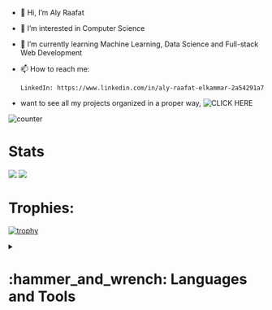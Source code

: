 - 👋 Hi, I’m Aly Raafat
- 👀 I’m interested in Computer Science
- 🌱 I’m currently learning Machine Learning, Data Science and Full-stack Web Development
- 📫 How to reach me:
      
      LinkedIn: https://www.linkedin.com/in/aly-raafat-elkammar-2a54291a7
- want to see all my projects organized in a proper way, ![CLICK HERE](https://github.com/alyraafat/All-Projects.git)
  
 <!--    
![](https://media2.giphy.com/media/qgQUggAC3Pfv687qPC/giphy.gif?cid=790b761150efd444869bc0293845e29c319fc88347f2fc74&rid=giphy.gif&ct=g)
-->
![counter](https://envxjdw32qq8oyz.m.pipedream.net)

# Stats

![](https://github.com/alyraafat/github-stats/blob/master/generated/overview.svg)
![](https://github.com/alyraafat/github-stats/blob/master/generated/languages.svg)

# Trophies:

[![trophy](https://github-profile-trophy.vercel.app/?username=alyraafat&theme=onedark)](https://github.com/ryo-ma/github-profile-trophy)

<details>
      <summary><h1>:hammer_and_wrench: Languages and Tools</h1></summary>
<br>
<div>
  <img src="https://github.com/devicons/devicon/blob/master/icons/java/java-original-wordmark.svg" title="Java" alt="Java" width="100" height="100"/>&nbsp;
  <img src="https://github.com/devicons/devicon/blob/master/icons/react/react-original-wordmark.svg" title="React" alt="React" width="100" height="100"/>&nbsp;
  <img src="https://github.com/devicons/devicon/blob/master/icons/materialui/materialui-original.svg" title="Material UI" alt="Material UI" width="100" height="100"/>&nbsp;
  <img src="https://github.com/devicons/devicon/blob/master/icons/flutter/flutter-original.svg" title="Flutter" alt="Flutter" width="100" height="100"/>&nbsp;
  <img src="https://github.com/devicons/devicon/blob/master/icons/redux/redux-original.svg" title="Redux" alt="Redux " width="100" height="100"/>&nbsp;
  <img src="https://github.com/devicons/devicon/blob/master/icons/css3/css3-plain-wordmark.svg"  title="CSS3" alt="CSS" width="100" height="100"/>&nbsp;
  <img src="https://github.com/devicons/devicon/blob/master/icons/html5/html5-original.svg" title="HTML5" alt="HTML" width="100" height="100"/>&nbsp;
  <img src="https://github.com/devicons/devicon/blob/master/icons/javascript/javascript-original.svg" title="JavaScript" alt="JavaScript" width="100" height="100"/>&nbsp;
  <img src="https://github.com/devicons/devicon/blob/master/icons/firebase/firebase-plain-wordmark.svg" title="Firebase" alt="Firebase" width="100" height="100"/>&nbsp;
  <img src="https://github.com/devicons/devicon/blob/master/icons/mysql/mysql-original-wordmark.svg" title="MySQL"  alt="MySQL" width="100" height="100"/>&nbsp;
  <img src="https://github.com/devicons/devicon/blob/master/icons/nodejs/nodejs-original-wordmark.svg" title="NodeJS" alt="NodeJS" width="100" height="100"/>&nbsp;
  <img src="https://github.com/devicons/devicon/blob/master/icons/git/git-original-wordmark.svg" title="Git" **alt="Git" width="100" height="100"/>&nbsp;
  <img src="https://github.com/devicons/devicon/blob/master/icons/tensorflow/tensorflow-original.svg" title="Tensorflow" **alt="Tensorflow" width="100" height="100"/>&nbsp; \
  <img src="https://github.com/devicons/devicon/blob/master/icons/pytorch/pytorch-original.svg" title="Pytorch" **alt="Pytorch" width="100" height="100"/>&nbsp;
  <img src="https://github.com/devicons/devicon/blob/master/icons/csharp/csharp-original.svg" title="C#" **alt="C#" width="100" height="100"/>&nbsp;
  <img src="https://github.com/devicons/devicon/blob/master/icons/postgresql/postgresql-original.svg" title="PostgreSql" **alt="PostgreSql" width="100" height="100"/>&nbsp;
  <img src="https://github.com/devicons/devicon/blob/master/icons/bootstrap/bootstrap-original.svg" title="Bootstrap" **alt="Bootstrap" width="100" height="100"/>&nbsp;
  <img src="https://github.com/devicons/devicon/blob/master/icons/haskell/haskell-original.svg" title="Haskell" **alt="Haskell" width="100" height="100"/>&nbsp;
  <img src="https://github.com/devicons/devicon/blob/master/icons/express/express-original-wordmark.svg" title="Expressjs" **alt="Expressjs" width="100" height="100"/>&nbsp;
  <img src="https://github.com/devicons/devicon/blob/master/icons/python/python-original.svg" title="Python" **alt="Python" width="100" height="100"/>&nbsp;
  <img src="https://github.com/devicons/devicon/blob/master/icons/dart/dart-original.svg" title="Dart" **alt="Dart" width="100" height="100"/>&nbsp;
  <img src="https://github.com/devicons/devicon/blob/master/icons/c/c-original.svg" title="C" **alt="C" width="100" height="100"/>&nbsp;
  <img src="https://github.com/devicons/devicon/blob/master/icons/github/github-original.svg" title="Github" **alt="Github" width="100" height="100"/>&nbsp;
  <img src="https://github.com/devicons/devicon/blob/master/icons/mongodb/mongodb-original.svg" title="Mongodb" **alt="Mongodb" width="100" height="100"/>&nbsp;
  <img src="https://github.com/devicons/devicon/blob/master/icons/pandas/pandas-original.svg" title="Pandas" **alt="Pandas" width="100" height="100"/>&nbsp;
  <img src="https://github.com/devicons/devicon/blob/master/icons/numpy/numpy-original.svg" title="Numpy" **alt="Numpy" width="100" height="100"/>&nbsp;
  <img src="https://github.com/devicons/devicon/blob/master/icons/opencv/opencv-original.svg" title="Opencv" **alt="Opencv" width="100" height="100"/>&nbsp;
  <img src="https://github.com/devicons/devicon/blob/master/icons/anaconda/anaconda-original.svg" title="Anaconda" **alt="Anaconda" width="100" height="100"/>&nbsp;
  <img src="https://github.com/scikit-learn/scikit-learn/blob/main/doc/logos/scikit-learn-logo.svg" title="Scikit Learn" **alt="Scikit Learn" width="200"/>&nbsp;
 <!-- 
<img src="https://github.com/SWI-Prolog/plweb-www/blob/master/icons/vector/swipl-logo.svg" title="Prolog" **alt="Prolog" width="200"/>&nbsp; 
-->
</div>
</details>
<!---
alyraafat/alyraafat is a ✨ special ✨ repository because its `README.md` (this file) appears on your GitHub profile.
You can click the Preview link to take a look at your changes.
--->
<!--
# Snake Eating My Contribution Graph
![snake gif](https://github.com/alyraafat/alyraafat/blob/output/github-contribution-grid-snake.gif)
--->
